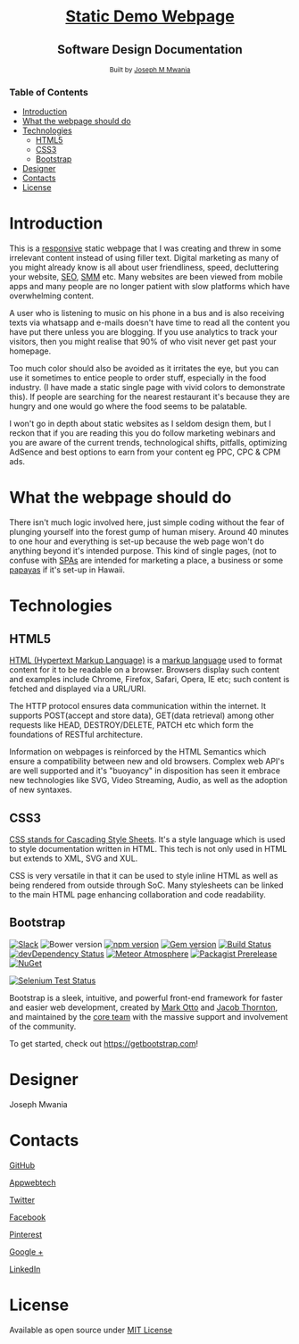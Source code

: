 <div align="center">
<h1><a href="https://appwebtech.github.io/Responsive-Demo-Page/">Static Demo Webpage</a></h1> 
<h2>Software Design Documentation</h2>
  

<div align="center">
  <sub>Built by
  <a href="https://github.com/appwebtech">Joseph M Mwania</a>
    
  </a>
</div>
</sub>
</div>

<h3>Table of Contents</h3>

- [Introduction](#introduction)
- [What the webpage should do ](#what-the-app-should-do )
- [Technologies](#technologies)
  - [HTML5](#html5)
  - [CSS3](#css3)
  - [Bootstrap](#bootstrap)
- [Designer](#designer)
- [Contacts](#contacts)
- [License](#license)


# Introduction

This is a [responsive](https://en.wikipedia.org/wiki/Responsive_web_design) static webpage that I was creating and threw in some irrelevant content instead of using filler text. Digital marketing as many of you might already know is all about user friendliness, speed, decluttering your website, [SEO](https://en.wikipedia.org/wiki/Search_engine_optimization), [SMM](https://searchengineland.com/guide/what-is-social-media-marketing) etc. Many websites are been viewed from mobile apps and many people are no longer patient with  slow platforms which have overwhelming content.

A user who is listening to music on his phone in a bus and is also receiving texts via whatsapp and e-mails doesn't have time to read all the content you have put there unless you are blogging. If you use analytics to track your visitors, then you might realise that 90% of who visit never get past your homepage. 

Too much color should also be avoided as it irritates the eye, but you can use it sometimes to entice people to order stuff, especially in the food industry. (I have made a static single page with vivid colors to demonstrate this). If people are searching for the nearest restaurant it's because they are hungry and one would go where the food seems to be palatable. 

I won't go in depth about static websites as I seldom design them, but I reckon that if you are reading this you do follow marketing webinars and you are aware of the current trends, technological shifts, pitfalls, optimizing AdSence and best options to earn from your content eg PPC, CPC & CPM ads.


# What the webpage should do 

There isn't much logic involved here, just simple coding without the fear of plunging yourself into the forest gump of human misery. Around 40 minutes to one hour and everything is set-up because the web page won't do anything beyond it's intended purpose. This kind of single pages, (not to confuse with  [SPAs](https://msdn.microsoft.com/en-gb/magazine/dn463786.aspx) are intended for marketing a place, a business or some [papayas](http://www.hawaiipapaya.com/) if it's set-up in Hawaii. 


# Technologies 


## HTML5
[HTML (Hypertext Markup Language)](https://en.wikipedia.org/wiki/HTML) is a [markup language](https://en.wikipedia.org/wiki/Markup_language) used to format content for it to be readable on a browser. Browsers display such content and examples include Chrome, Firefox, Safari, Opera, IE etc; such content is fetched and displayed via a URL/URI. 

The HTTP protocol ensures data communication within the internet. It supports POST(accept and store data), GET(data retrieval) among other requests like HEAD, DESTROY/DELETE, PATCH etc which form the foundations of RESTful architecture. 

Information on webpages is reinforced by the HTML Semantics which ensure a compatibility between new and old browsers. Complex web API's are well supported and it's "buoyancy" in disposition has seen it embrace new technologies like SVG, Video Streaming, Audio, as well as the adoption of new syntaxes. 


## CSS3
[CSS stands for Cascading Style Sheets](https://en.wikipedia.org/wiki/Cascading_Style_Sheets#CSS_3). It's a style language which is used to style documentation written in HTML. This tech is not only used in HTML but extends to XML, SVG and XUL. 

CSS is very versatile in that it can be used to style inline HTML as well as being rendered from outside through SoC. Many stylesheets can be linked to the main HTML page enhancing collaboration and code readability. 

## Bootstrap


[![Slack](https://bootstrap-slack.herokuapp.com/badge.svg)](https://bootstrap-slack.herokuapp.com)
![Bower version](https://img.shields.io/bower/v/bootstrap.svg)
[![npm version](https://img.shields.io/npm/v/bootstrap.svg)](https://www.npmjs.com/package/bootstrap)
[![Gem version](https://img.shields.io/gem/v/bootstrap.svg)](https://rubygems.org/gems/bootstrap)
[![Build Status](https://img.shields.io/travis/twbs/bootstrap/master.svg)](https://travis-ci.org/twbs/bootstrap)
[![devDependency Status](https://img.shields.io/david/dev/twbs/bootstrap.svg)](https://david-dm.org/twbs/bootstrap?type=dev)
[![Meteor Atmosphere](https://img.shields.io/badge/meteor-twbs%3Abootstrap-blue.svg)](https://atmospherejs.com/twbs/bootstrap)
[![Packagist Prerelease](https://img.shields.io/packagist/vpre/twbs/bootstrap.svg)](https://packagist.org/packages/twbs/bootstrap)
[![NuGet](https://img.shields.io/nuget/vpre/bootstrap.svg)](https://www.nuget.org/packages/bootstrap/4.0.0-alpha5)

[![Selenium Test Status](https://saucelabs.com/browser-matrix/bootstrap.svg)](https://saucelabs.com/u/bootstrap)

Bootstrap is a sleek, intuitive, and powerful front-end framework for faster and easier web development, created by [Mark Otto](https://twitter.com/mdo) and [Jacob Thornton](https://twitter.com/fat), and maintained by the [core team](https://github.com/orgs/twbs/people) with the massive support and involvement of the community.

To get started, check out <https://getbootstrap.com>!



# Designer

Joseph Mwania

# Contacts

[GitHub](https://github.com/appwebtech)

[Appwebtech](http://www.theappwebtech.com/)

[Twitter](https://twitter.com/appwebtech)

[Facebook](https://www.facebook.com/appwebtech/)

[Pinterest](https://it.pinterest.com/appwebtech/)

[Google +](https://plus.google.com/u/1/104000565731100573953)

[LinkedIn](https://www.linkedin.com/company/18389649/admin/updates/)

# License

Available as open source under [MIT License](https://opensource.org/licenses/MIT)
